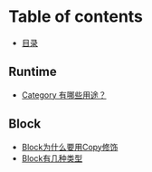 # Table of contents

* [目录](README.md)

## Runtime

* [Category 有哪些用途？](runtime/category-you-na-xie-yong-tu.md)

## Block

* [Block为什么要用Copy修饰](block/block-wei-shen-me-yao-yong-copy-xiu-shi.md)
* [Block有几种类型](block/block-you-ji-zhong-lei-xing.md)

